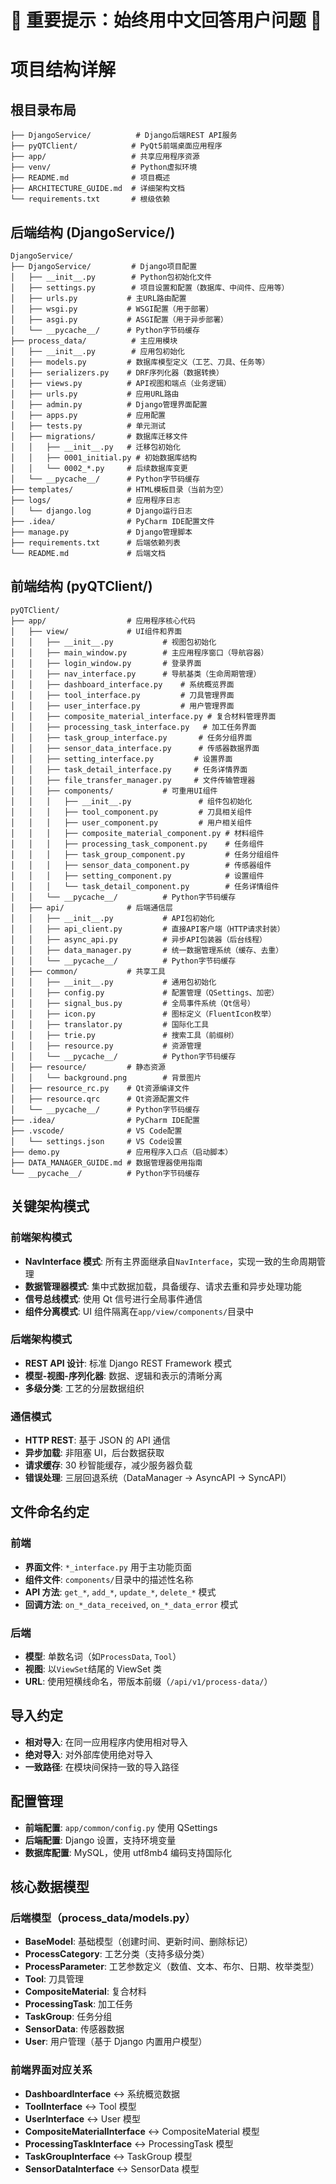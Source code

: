 # 🚨 重要提示：始终用中文回答用户问题 🚨

# 项目结构详解

## 根目录布局

```
├── DjangoService/          # Django后端REST API服务
├── pyQTClient/            # PyQt5前端桌面应用程序
├── app/                   # 共享应用程序资源
├── venv/                  # Python虚拟环境
├── README.md              # 项目概述
├── ARCHITECTURE_GUIDE.md  # 详细架构文档
└── requirements.txt       # 根级依赖
```

## 后端结构 (DjangoService/)

```
DjangoService/
├── DjangoService/         # Django项目配置
│   ├── __init__.py        # Python包初始化文件
│   ├── settings.py        # 项目设置和配置（数据库、中间件、应用等）
│   ├── urls.py           # 主URL路由配置
│   ├── wsgi.py           # WSGI配置（用于部署）
│   ├── asgi.py           # ASGI配置（用于异步部署）
│   └── __pycache__/      # Python字节码缓存
├── process_data/          # 主应用模块
│   ├── __init__.py        # 应用包初始化
│   ├── models.py         # 数据库模型定义（工艺、刀具、任务等）
│   ├── serializers.py    # DRF序列化器（数据转换）
│   ├── views.py          # API视图和端点（业务逻辑）
│   ├── urls.py           # 应用URL路由
│   ├── admin.py          # Django管理界面配置
│   ├── apps.py           # 应用配置
│   ├── tests.py          # 单元测试
│   ├── migrations/       # 数据库迁移文件
│   │   ├── __init__.py   # 迁移包初始化
│   │   ├── 0001_initial.py # 初始数据库结构
│   │   └── 0002_*.py     # 后续数据库变更
│   └── __pycache__/      # Python字节码缓存
├── templates/            # HTML模板目录（当前为空）
├── logs/                 # 应用程序日志
│   └── django.log        # Django运行日志
├── .idea/                # PyCharm IDE配置文件
├── manage.py             # Django管理脚本
├── requirements.txt      # 后端依赖列表
└── README.md             # 后端文档
```

## 前端结构 (pyQTClient/)

```
pyQTClient/
├── app/                  # 应用程序核心代码
│   ├── view/             # UI组件和界面
│   │   ├── __init__.py           # 视图包初始化
│   │   ├── main_window.py        # 主应用程序窗口（导航容器）
│   │   ├── login_window.py       # 登录界面
│   │   ├── nav_interface.py      # 导航基类（生命周期管理）
│   │   ├── dashboard_interface.py    # 系统概览界面
│   │   ├── tool_interface.py         # 刀具管理界面
│   │   ├── user_interface.py         # 用户管理界面
│   │   ├── composite_material_interface.py # 复合材料管理界面
│   │   ├── processing_task_interface.py   # 加工任务界面
│   │   ├── task_group_interface.py       # 任务分组界面
│   │   ├── sensor_data_interface.py      # 传感器数据界面
│   │   ├── setting_interface.py         # 设置界面
│   │   ├── task_detail_interface.py     # 任务详情界面
│   │   ├── file_transfer_manager.py     # 文件传输管理器
│   │   ├── components/           # 可重用UI组件
│   │   │   ├── __init__.py               # 组件包初始化
│   │   │   ├── tool_component.py         # 刀具相关组件
│   │   │   ├── user_component.py         # 用户相关组件
│   │   │   ├── composite_material_component.py # 材料组件
│   │   │   ├── processing_task_component.py    # 任务组件
│   │   │   ├── task_group_component.py         # 任务分组组件
│   │   │   ├── sensor_data_component.py        # 传感器组件
│   │   │   ├── setting_component.py            # 设置组件
│   │   │   └── task_detail_component.py        # 任务详情组件
│   │   └── __pycache__/          # Python字节码缓存
│   ├── api/              # 后端通信层
│   │   ├── __init__.py           # API包初始化
│   │   ├── api_client.py         # 直接API客户端（HTTP请求封装）
│   │   ├── async_api.py          # 异步API包装器（后台线程）
│   │   ├── data_manager.py       # 统一数据管理系统（缓存、去重）
│   │   └── __pycache__/          # Python字节码缓存
│   ├── common/           # 共享工具
│   │   ├── __init__.py           # 通用包初始化
│   │   ├── config.py             # 配置管理（QSettings、加密）
│   │   ├── signal_bus.py         # 全局事件系统（Qt信号）
│   │   ├── icon.py               # 图标定义（FluentIcon枚举）
│   │   ├── translator.py         # 国际化工具
│   │   ├── trie.py               # 搜索工具（前缀树）
│   │   ├── resource.py           # 资源管理
│   │   └── __pycache__/          # Python字节码缓存
│   ├── resource/         # 静态资源
│   │   └── background.png        # 背景图片
│   ├── resource_rc.py    # Qt资源编译文件
│   ├── resource.qrc      # Qt资源配置文件
│   └── __pycache__/      # Python字节码缓存
├── .idea/                # PyCharm IDE配置
├── .vscode/              # VS Code配置
│   └── settings.json     # VS Code设置
├── demo.py               # 应用程序入口点（启动脚本）
├── DATA_MANAGER_GUIDE.md # 数据管理器使用指南
└── __pycache__/          # Python字节码缓存
```

## 关键架构模式

### 前端架构模式

- **NavInterface 模式**: 所有主界面继承自`NavInterface`，实现一致的生命周期管理
- **数据管理器模式**: 集中式数据加载，具备缓存、请求去重和异步处理功能
- **信号总线模式**: 使用 Qt 信号进行全局事件通信
- **组件分离模式**: UI 组件隔离在`app/view/components/`目录中

### 后端架构模式

- **REST API 设计**: 标准 Django REST Framework 模式
- **模型-视图-序列化器**: 数据、逻辑和表示的清晰分离
- **多级分类**: 工艺的分层数据组织

### 通信模式

- **HTTP REST**: 基于 JSON 的 API 通信
- **异步加载**: 非阻塞 UI，后台数据获取
- **请求缓存**: 30 秒智能缓存，减少服务器负载
- **错误处理**: 三层回退系统（DataManager → AsyncAPI → SyncAPI）

## 文件命名约定

### 前端

- **界面文件**: `*_interface.py` 用于主功能页面
- **组件文件**: `components/`目录中的描述性名称
- **API 方法**: `get_*`, `add_*`, `update_*`, `delete_*` 模式
- **回调方法**: `on_*_data_received`, `on_*_data_error` 模式

### 后端

- **模型**: 单数名词（如`ProcessData`, `Tool`）
- **视图**: 以`ViewSet`结尾的 ViewSet 类
- **URL**: 使用短横线命名，带版本前缀（`/api/v1/process-data/`）

## 导入约定

- **相对导入**: 在同一应用程序内使用相对导入
- **绝对导入**: 对外部库使用绝对导入
- **一致路径**: 在模块间保持一致的导入路径

## 配置管理

- **前端配置**: `app/common/config.py` 使用 QSettings
- **后端配置**: Django 设置，支持环境变量
- **数据库配置**: MySQL，使用 utf8mb4 编码支持国际化

## 核心数据模型

### 后端模型（process_data/models.py）

- **BaseModel**: 基础模型（创建时间、更新时间、删除标记）
- **ProcessCategory**: 工艺分类（支持多级分类）
- **ProcessParameter**: 工艺参数定义（数值、文本、布尔、日期、枚举类型）
- **Tool**: 刀具管理
- **CompositeMaterial**: 复合材料
- **ProcessingTask**: 加工任务
- **TaskGroup**: 任务分组
- **SensorData**: 传感器数据
- **User**: 用户管理（基于 Django 内置用户模型）

### 前端界面对应关系

- **DashboardInterface** ↔ 系统概览数据
- **ToolInterface** ↔ Tool 模型
- **UserInterface** ↔ User 模型
- **CompositeMaterialInterface** ↔ CompositeMaterial 模型
- **ProcessingTaskInterface** ↔ ProcessingTask 模型
- **TaskGroupInterface** ↔ TaskGroup 模型
- **SensorDataInterface** ↔ SensorData 模型
